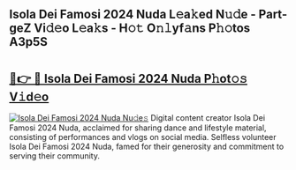 ## Isola Dei Famosi 2024 Nuda L𝚎a𝚔ed N𝚞𝚍e - Part-geZ Vi𝚍𝚎o L𝚎a𝚔s - H𝚘𝚝 O𝚗𝚕yf𝚊ns P𝚑𝚘tos A3p5S

# <h2><a href="http://kf2h3k7.oniu.top/?m=Isola+Dei+Famosi+2024+Nuda">🔗👉 🔴 Isola Dei Famosi 2024 Nuda P𝚑ot𝚘𝚜 V𝚒d𝚎o</a></h2>

[![Isola Dei Famosi 2024 Nuda Nu𝚍e𝚜](https://i.imgur.com/0qMVB7G.gif)](http://kf2h3k7.oniu.top/?m=Isola+Dei+Famosi+2024+Nuda)
Digital content creator Isola Dei Famosi 2024 Nuda, acclaimed for sharing dance and lifestyle material, consisting of performances and vlogs on social media. Selfless volunteer Isola Dei Famosi 2024 Nuda, famed for their generosity and commitment to serving their community.  
